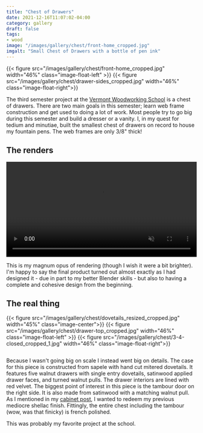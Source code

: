 ```yaml
---
title: "Chest of Drawers"
date: 2021-12-16T11:07:02-04:00
category: gallery
draft: false
tags: 
- wood
image: "/images/gallery/chest/front-home_cropped.jpg"
imgalt: "Small Chest of Drawers with a bottle of pen ink"
---
```

{{< figure src="/images/gallery/chest/front-home_cropped.jpg" width="46%"  class="image-float-left" >}}
{{< figure src="/images/gallery/chest/drawer-sides_cropped.jpg" width="46%"  class="image-float-right">}}

The third semester project at the [Vermont Woodworking School](https://www.vermontwoodworkingschool.com/) is a chest of drawers.
There are two main goals in this semester; learn web frame construction and get used to doing a lot of work.
Most people try to go big during this semester and build a dresser or a vanity.
I, in my quest for tedium and minutiae, built the smallest chest of drawers on record to house my fountain pens.
The web frames are only 3/8" thick!

## The renders
<video width="100%" autoplay loop muted>
<source src="/images/gallery/chest/render.webm" type="video/webm">
</video>

This is my magnum opus of rendering (though I wish it were a bit brighter).
I'm happy to say the final product turned out almost exactly as I had designed it - due in part to my better Blender skills - but also to having a complete and cohesive design from the beginning.

## The real thing
{{< figure src="/images/gallery/chest/dovetails_resized_cropped.jpg" width="45%" class="image-center">}}
{{< figure src="/images/gallery/chest/drawer-top_cropped.jpg" width="46%"  class="image-float-left" >}}
{{< figure src="/images/gallery/chest/3-4-closed_cropped_1.jpg" width="46%" class="image-float-right">}}

<div style="display:inline-block; width:100%">
</div>

Because I wasn't going big on scale I instead went big on details.
The case for this piece is constructed from sapele with hand cut mitered dovetails.
It features five walnut drawers with single entry dovetails, satinwood applied drawer faces, and turned walnut pulls.
The drawer interiors are lined with red velvet.
The biggest point of interest in this piece is the tambour door on the right side.
It is also made from satinwood with a matching walnut pull.
As I mentioned in my [cabinet post](/gallery/cabinet), I wanted to redeem my previous mediocre shellac finish.
Fittingly, the entire chest including the tambour (wow, was that finicky) is french polished.

This was probably my favorite project at the school.

